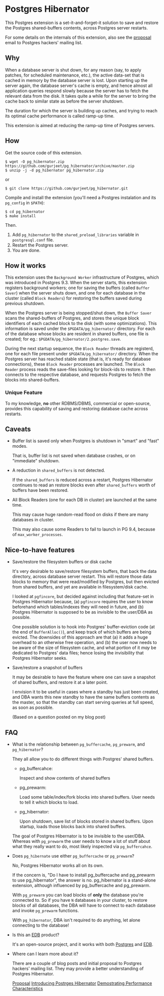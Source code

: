 # Postgres Hibernator

This Postgres extension is a set-it-and-forget-it solution to save and restore
the Postgres shared-buffers contents, across Postgres server restarts.

For some details on the internals of this extension, also see the [proposal]
email to Postgres hackers' mailing list.

[proposal]: http://www.postgresql.org/message-id/CABwTF4Ui_anAG+ybseFunAH5Z6DE9aw2NPdy4HryK+M5OdXCCA@mail.gmail.com

## Why

When a database server is shut down, for any reason (say, to apply patches, for
scheduled maintenance, etc.), the active data-set that is cached in memory by
the database server is lost. Upon starting up the server again, the database
server's cache is empty, and hence almost all application queries respond slowly
because the server has to fetch the relevant data from the disk. It takes quite a
while for the server to bring the cache back to similar state as before the server
shutdown.

The duration for which the server is building up caches, and trying to reach its
optimal cache performance is called ramp-up time.

This extension is aimed at reducing the ramp-up time of Postgres servers.

## How

Get the source code of this extension.

    $ wget -O pg_hibernator.zip https://github.com/gurjeet/pg_hibernator/archive/master.zip
    $ unzip -j -d pg_hibernator pg_hibernator.zip

or

    $ git clone https://github.com/gurjeet/pg_hibernator.git

Compile and install the extension (you'll need a Postgres instalation and its
`pg_config` in `$PATH`):

    $ cd pg_hibernator
    $ make install

Then.

1. Add `pg_hibernator` to the `shared_preload_libraries` variable in `postgresql.conf` file.
2. Restart the Postgres server.
3. You are done.

## How it works

This extension uses the `Background Worker` infrastructure of Postgres, which was
introduced in Postgres 9.3. When the server starts, this extension registers
background workers; one for saving the buffers (called `Buffer Saver`) when the
server shuts down, and one for each database in the cluster (called `Block Readers`)
for restoring the buffers saved during previous shutdown.

When the Postgres server is being stopped/shut down, the `Buffer Saver` scans the
shared-buffers of Postgres, and stores the unique block identifiers of each cached
block to the disk (with some optimizations). This information is saved under the
`$PGDATA/pg_hibernator/` directory. For each of the database whose blocks are
resident in shared buffers, one file is created; for eg.:
`$PGDATA/pg_hibernator/2.postgres.save`.

During the next startup sequence, the `Block Reader` threads are registerd, one for
each file present under `$PGDATA/pg_hibernator/` directory. When the Postgres server
has reached stable state (that is, it's ready for database connections), these
`Block Reader` processes are launched. The `Block Reader` process reads the save-files
looking for block-ids to restore. It then connects to the respective database,
and requests Postgres to fetch the blocks into shared-buffers.

### Unique Feature

To my knowledge, **no** other RDBMS/DBMS, commercial or open-source, provides
this capability of saving and restoring database cache across restarts.

## Caveats

- Buffer list is saved only when Postgres is shutdown in "smart" and "fast" modes.

    That is, buffer list is not saved when database crashes, or on "immediate" shutdown.

- A reduction in `shared_buffers` is not detected.

    If the `shared_buffers` is reduced across a restart, Postgres Hibernator
continues to read an restore blocks even after `shared_buffers` worth of buffers
have been restored.

- All Block Readers (one for each DB in cluster) are launched at the same time.

    This may cause huge random-read flood on disks if there are many databases
    in cluster.

    This may also cause some Readers to fail to launch in PG 9.4, because of
    `max_worker_processes`.

## Nice-to-have features

- Save/restore the filesystem buffers or disk cache

    It's very desirable to save/restore filesystem buffers, that back the data
    directory, across database server restart. This will restore those data
    blocks to memory that were read/modified by Postgres, but then evicted from
    shared buffers, and yet are available in filesystem/disk cache.

    I looked at `pgfincore`, but decided against including that feature-set
    in Postgres Hibernator because, (a) `pgfincore` requires the user to know
    beforehand which tables/indexes they will need in future, and
    (b) Postgres Hibernator is supposed to be as invisible to the user/DBA as
    possible.

    One possible solution is to hook into Postgres' buffer-eviction code (at the
    end of `BufferAlloc()`), and keep track of which buffers are being evicted.
    The downsides of this approach are that (a) it adds a huge overhead to an
    otherwise free operation, and (b) the user now needs to be aware of the size
    of filesystem cache, and what portion of it _may_ be dedicated to Postgres'
    data files; hence losing the invisibility that Postgres Hibernator seeks.

- Save/restore a snapshot of buffers

    It may be desirable to have the feature where one can save a snapshot of
    shared buffers, and restore it at a later point.

    I envision it to be useful in cases where a standby has just been created,
    and DBA wants this new standby to have the same buffers contents as the
    master, so that the standby can start serving queries at full speed, as soon
    as possible.

    (Based on a question posted on my blog post)

## FAQ

- What is the relationship between `pg_buffercache`, `pg_prewarm`, and `pg_hibernator`?

    They all allow you to do different things with Postgres' shared buffers.

    + pg_buffercahce:

        Inspect and show contents of shared buffers

    + pg_prewarm:

        Load some table/index/fork blocks into shared buffers. User needs
        to tell it which blocks to load.

    + pg_hibernator:

        Upon shutdown, save list of blocks stored in shared buffers. Upon
        startup, loads those blocks back into shared buffers.

    The goal of Postgres Hibernator is to be invisible to the user/DBA.
    Whereas with `pg_prewarm` the user needs to know a lot of stuff about
    what they really want to do, most likely inspected via `pg_buffercahce`.

- Does `pg_hibernate` use either `pg_buffercache` or `pg_prewarm`?

    No, Postgres Hibernator works all on its own.

    If the concern is, "Do I have to install pg_buffercache and pg_prewarm
    to use pg_hibernator", the answer is no. pg_hibernator is a stand-alone
    extension, although influenced by pg_buffercache and pg_prewarm.

    With `pg_prewarm` you can load blocks of **only** the database you're connected
    to. So if you have `N` databases in your cluster, to restore blocks of all
    databases, the DBA will have to connect to each database and invoke
    `pg_prewarm` functions.

    With `pg_hibernator`, DBA isn't required to do anything, let alone
    connecting to the database!

- Is this an [EDB](http://www.enterprisedb.com) product?

    It's an open-source project, and it works with both
    [Postgres](http://www.postgresql.org) and [EDB](http://www.enterprisedb.com).

- Where can I learn more about it?

    There are a couple of blog posts and initial proposal to Postgres
    hackers' mailing list. They may provide a better understanding of
    Postgres Hibernator.

    [Proposal](http://www.postgresql.org/message-id/CABwTF4Ui_anAG+ybseFunAH5Z6DE9aw2NPdy4HryK+M5OdXCCA@mail.gmail.com)
    [Introducing Postrges Hibernator](http://gurjeet.singh.im/blog/2014/02/03/introducing-postgres-hibernator/)
    [Demostrating Performance Characteristics](http://gurjeet.singh.im/blog/2014/04/30/postgres-hibernator-reduce-planned-database-down-times/)
